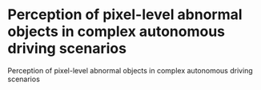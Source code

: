 # Perception of pixel-level abnormal objects in complex autonomous driving scenarios
 Perception of pixel-level abnormal objects in complex autonomous driving scenarios
